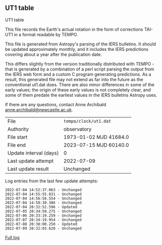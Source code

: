 
## UT1 table

UT1 table

This file records the Earth's actual rotation in the form of
corrections TAI-UT1 in a format readable by TEMPO.

This file is generated from Astropy's parsing of the IERS
bulletins. It should be updated approximately monthly, and it
includes the IERS predictions covering about a year after the
publication date.

This differs slightly from the version traditionally distributed
with TEMPO - that is generated by a combination of a perl script
parsing the output from the IERS web form and a custom C program
generating predictions. As a result, this generated file may not
extend as far into the future as the conventional ut1.dat does.
There are also minor differences in some of the early values; the
origin of these early values is not completely clear, and some of
them predate the earliest values in the IERS bulletins Astropy uses.

If there are any questions, contact Anne Archibald
<anne.archibald@newcastle.ac.uk>.

|     |     |
|:--- |:--- |
| File | `tempo/clock/ut1.dat` |
| Authority | observatory |
| File start | 1973-01-02 MJD 41684.0 |
| File end | 2023-07-15 MJD 60140.0 |
| Update interval (days) | 0 |
| Last update attempt | 2022-07-09 |
| Last update result | Unchanged |

Log entries from the last few update attempts:
```
2022-07-04 14:52:37.063 - Unchanged
2022-07-04 14:55:55.831 - Unchanged
2022-07-04 14:56:58.554 - Unchanged
2022-07-04 14:58:30.386 - Unchanged
2022-07-04 20:32:52.596 - Updated
2022-07-05 20:34:50.275 - Unchanged
2022-07-06 20:33:19.259 - Unchanged
2022-07-07 20:34:19.954 - Unchanged
2022-07-08 20:38:00.250 - Updated
2022-07-09 20:32:03.620 - Unchanged
```
[Full log](https://raw.githubusercontent.com/ipta/pulsar-clock-corrections/main/log/tempo/clock/ut1.dat.log)

